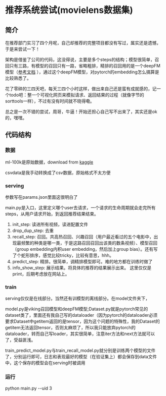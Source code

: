 # 推荐系统尝试(movielens数据集)

## 简介
在推荐部门实习了四个月呢，自己却推荐的完整项目都没有写过，属实还是遗憾，于是来尝试一下！

架构是借鉴了公司的代码，这没得说，主要是多个steps的结构；模型很简单，召回只有三路，有模型的召回只有一路，省略粗排，精排的召回用的是一个deepFM模型（[参考文档](https://zhuanlan.zhihu.com/p/332786045) ），通过这个deepFM模型，对pytorch的embedding怎么搞算是比较熟悉了。

花了零碎的三四天吧，每天三四个小时这样，做出来自己还是蛮有成就感的，记一个todo吧：整一个可视化网页来模拟请求、返回结果的过程（就像字节的sorttools一样），不过有没有时间就不晓得嘞。

总之是一次不错的尝试，周哥，牛逼！开始还担心自己写不出来了，其实还是ok的，嘿嘿。

## 代码结构

### 数据

ml-100k是原始数据，download from [kaggle](https://www.kaggle.com/prajitdatta/movielens-100k-dataset)

csvdata是我手动转换成了csv数据，原始格式不太方便

### serving

参数写在params.json里面这很明白了

main.py是入口，这里定义哪个user去请求，一个请求的生命周期就会走完所有steps，从用户请求开始，到返回推荐结果结束。

1. init_step: 读进所有视频，读进配置文件
2. drop_dup_step: 去重
3. recall_step: 召回。共高热召回、兴趣召回（用户最近看过的五个电影中，出现最频繁的种类是哪一类，于是这路召回召回出该类的数条视频）、模型召回（group embedding内积user embedding，然后加上group bias）。还有写了个蛇形排序，感觉比较tricky，比较有意思，hhh。
4. predict_step: 精排。很简单，调精排模型即可。难的地方都在训练时做了
5. info_show_step: 展示结果。将具体的推荐的结果展示出来。 这里仅仅是print，后期考虑放在网站上。

### train

serving仅仅是在线部分。当然还有训模型的离线部分。在model文件夹下，

model.py是viking召回模型和deepFM模型;Dataset.py就是pytorch常见的dataset类了，里面还有我自己写的dataloader（因为pytorch的dataloader必须要求Dataset中getitem返回的是tensor，因为这个问题的特殊性，我的Dataset的getitem无法返回tensor，否则太麻烦了，所以我只能放弃pytorch的dataloader，转而自己写loader，其实很简单，注意iter方法和next方法就可以了，受益匪浅。

train_predict_model.py与train_recall_model.py就分别是训练两个模型的文件了，分别运行即可，日志和表现最好的模型（在验证集上）都会保存到data文件中，这个保存的模型会在serving时被调用

### 运行

python main.py --uid 3